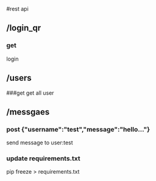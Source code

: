 #rest api

## /login_qr
### get 
   login 

## /users
###get
 get all user
 
## /messgaes 
### post {"username":"test","message":"hello..."}
  send message to user:test



### update requirements.txt

pip freeze > requirements.txt